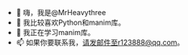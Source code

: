 - 👋 嗨，我是@MrHeavythree
- 👀 我比较喜欢Python和manim库。
- 🌱 我正在学习manim库。
- 📫 如果你要联系我，请发邮件至r123888@qq.com。

<!---
MrHeavythree/MrHeavythree is a ✨ special ✨ repository because its `README.md` (this file) appears on your GitHub profile.
You can click the Preview link to take a look at your changes.
--->
